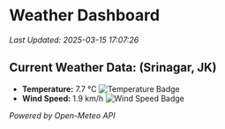 
# Weather Dashboard

_Last Updated: 2025-03-15 17:07:26_

## Current Weather Data: (Srinagar, JK)
- **Temperature:** 7.7 °C ![Temperature Badge](https://img.shields.io/badge/Temperature-Low%20Temp-blue)
- **Wind Speed:** 1.9 km/h ![Wind Speed Badge](https://img.shields.io/badge/Wind%20Speed-Light%20Wind-blue)

*Powered by Open-Meteo API*
